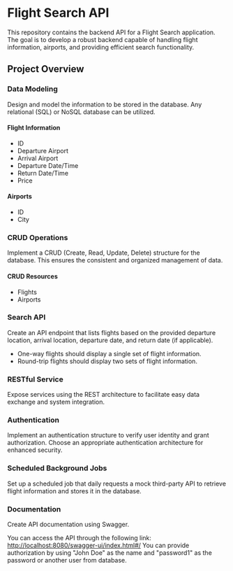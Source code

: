 # Flight Search API

This repository contains the backend API for a Flight Search application. The goal is to develop a robust backend capable of handling flight information, airports, and providing efficient search functionality.

## Project Overview

### Data Modeling

Design and model the information to be stored in the database. Any relational (SQL) or NoSQL database can be utilized.

#### Flight Information
- ID
- Departure Airport
- Arrival Airport
- Departure Date/Time
- Return Date/Time
- Price

#### Airports
- ID
- City

### CRUD Operations

Implement a CRUD (Create, Read, Update, Delete) structure for the database. This ensures the consistent and organized management of data.

#### CRUD Resources
- Flights
- Airports

### Search API

Create an API endpoint that lists flights based on the provided departure location, arrival location, departure date, and return date (if applicable).

- One-way flights should display a single set of flight information.
- Round-trip flights should display two sets of flight information.

### RESTful Service

Expose services using the REST architecture to facilitate easy data exchange and system integration.

### Authentication

Implement an authentication structure to verify user identity and grant authorization. Choose an appropriate authentication architecture for enhanced security.

### Scheduled Background Jobs

Set up a scheduled job that daily requests a mock third-party API to retrieve flight information and stores it in the database.

### Documentation

Create API documentation using Swagger.

You can access the API through the following link: [http://localhost:8080/swagger-ui/index.html#/](http://localhost:8080/swagger-ui/index.html#/)
You can provide authorization by using "John Doe" as the name and "password1" as the password or another user from database.
